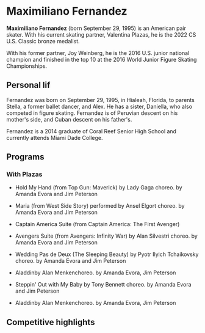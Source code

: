 # Maximiliano Fernandez



**Maximiliano Fernandez**  (born September 29, 1995) is an American pair skater. With his current skating partner, Valentina Plazas, he is the 2022 CS U.S. Classic bronze medalist.

With his former partner, Joy Weinberg, he is the 2016 U.S. junior national champion and finished in the top 10 at the 2016 World Junior Figure Skating Championships.

## Personal lif

Fernandez was born on September 29, 1995, in Hialeah, Florida, to parents Stella, a former ballet dancer, and Alex. He has a sister, Daniella, who also competed in figure skating. Fernandez is of Peruvian descent on his mother's side, and Cuban descent on his father's.

Fernandez is a 2014 graduate of Coral Reef Senior High School and currently attends Miami Dade College.

## Programs

### With Plazas

 - Hold My Hand (from Top Gun: Maverick)  by Lady Gaga  choreo. by Amanda Evora and Jim Peterson

 - Maria  (from West Side Story)  performed by Ansel Elgort  choreo. by Amanda Evora and Jim Peterson

 - Captain America Suite  (from Captain America: The First Avenger)
 - Avengers Suite  (from Avengers: Infinity War)  by Alan Silvestri  choreo. by Amanda Evora and Jim Peterson

 - Wedding Pas de Deux  (The Sleeping Beauty)  by Pyotr Ilyich Tchaikovsky  choreo. by Amanda Evora and Jim Peterson

 - Aladdinby Alan Menkenchoreo. by Amanda Evora, Jim Peterson

 - Steppin' Out with My Baby   by Tony Bennett  choreo. by Amanda Evora and Jim Peterson

 - Aladdinby Alan Menkenchoreo. by Amanda Evora, Jim Peterson

## Competitive highlights

